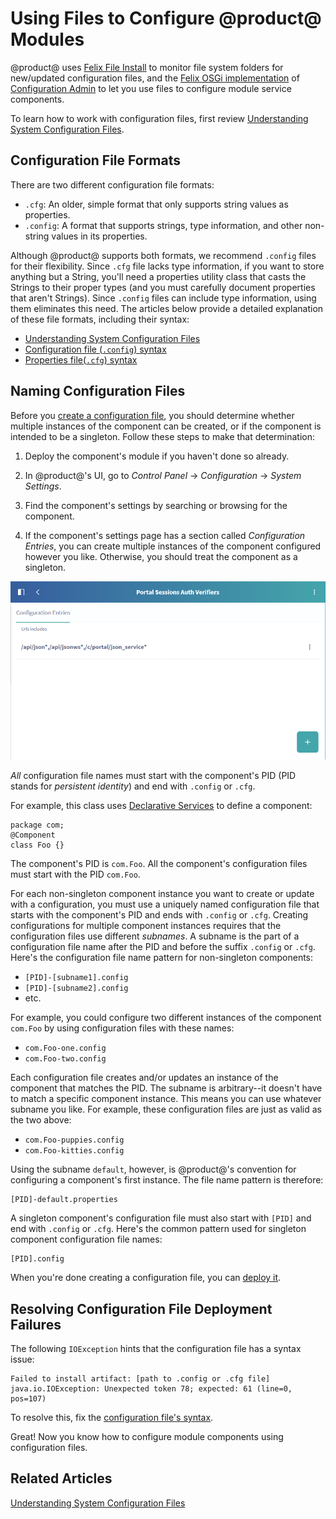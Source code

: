 # Using Files to Configure @product@ Modules [](id=using-files-to-configure-product-modules)

@product@ uses 
[Felix File Install](http://felix.apache.org/documentation/subprojects/apache-felix-file-install.html)
to monitor file system folders for new/updated configuration files, and the
[Felix OSGi implementation](http://felix.apache.org/)
of
[Configuration Admin](http://felix.apache.org/documentation/subprojects/apache-felix-config-admin.html)
to let you use files to configure module service components. 

To learn how to work with configuration files, first review 
[Understanding System Configuration Files](/discover/portal/-/knowledge_base/7-0/understanding-system-configuration-files). 

## Configuration File Formats [](id=configuration-file-formats)

There are two different configuration file formats: 

-   `.cfg`: An older, simple format that only supports string values as 
    properties. 
-   `.config`: A format that supports strings, type information, and other
    non-string values in its properties. 

Although @product@ supports both formats, we recommend `.config` files 
for their flexibility. Since `.cfg` file lacks type information, if you want to
store anything but a String, you'll need a properties utility class that casts
the Strings to their proper types (and you must carefully document properties
that aren't Strings). Since `.config` files can include type information, using
them eliminates this need. The articles below provide a detailed explanation of
these file formats, including their syntax: 

-   [Understanding System Configuration Files](/discover/portal/-/knowledge_base/7-0/understanding-system-configuration-files)
-   [Configuration file (`.config`) syntax](https://sling.apache.org/documentation/bundles/configuration-installer-factory.html#configuration-files-config)
-   [Properties file(`.cfg`) syntax](https://sling.apache.org/documentation/bundles/configuration-installer-factory.html#property-files-cfg)

## Naming Configuration Files [](id=naming-configuration-files)

Before you
[create a configuration file](/discover/portal/-/knowledge_base/7-0/understanding-system-configuration-files#creating-and-deploying-a-configuration-file),
you should determine whether multiple instances of the component can be created, 
or if the component is intended to be a singleton. Follow these steps to make 
that determination:

1.  Deploy the component's module if you haven't done so already. 

2.  In @product@'s UI, go to *Control Panel* &rarr; *Configuration* &rarr; 
    *System Settings*. 

3.  Find the component's settings by searching or browsing for the component. 

4.  If the component's settings page has a section called *Configuration 
    Entries*, you can create multiple instances of the component configured 
    however you like. Otherwise, you should treat the component as a singleton. 

![Figure 1: You can create multiple instances of components whose System Settings page has a *Configuration Entries* section.](../../images/system-settings-page-lists-configuration-entries.png)

*All* configuration file names must start with the component's PID (PID stands
for *persistent identity*) and end with `.config` or `.cfg`. 

For example, this class uses 
[Declarative Services](/develop/tutorials/-/knowledge_base/7-0/osgi-and-modularity-for-liferay-6-developers#osgi-services-and-dependency-injection-with-declarative-services) 
to define a component:

    package com;
    @Component
    class Foo {}

The component's PID is `com.Foo`. All the component's configuration files must
start with the PID `com.Foo`. 

For each non-singleton component instance you want to create or update with a
configuration, you must use a uniquely named configuration file that starts with
the component's PID and ends with `.config` or `.cfg`. Creating configurations 
for multiple component instances requires that the configuration files use 
different *subnames*. A subname is the part of a configuration file name after 
the PID and before the suffix `.config` or `.cfg`. Here's the configuration file 
name pattern for non-singleton components: 

-   `[PID]-[subname1].config`
-   `[PID]-[subname2].config`
-   etc. 

For example, you could configure two different instances of the component 
`com.Foo` by using configuration files with these names: 

-   `com.Foo-one.config`
-   `com.Foo-two.config`

Each configuration file creates and/or updates an instance of the component 
that matches the PID. The subname is arbitrary--it doesn't have to match a 
specific component instance. This means you can use whatever subname you like. 
For example, these configuration files are just as valid as the two above: 

-   `com.Foo-puppies.config`
-   `com.Foo-kitties.config`

Using the subname `default`, however, is @product@'s convention for configuring 
a component's first instance. The file name pattern is therefore: 

    [PID]-default.properties

A singleton component's configuration file must also start with `[PID]` and end
with `.config` or `.cfg`. Here's the common pattern used for singleton component 
configuration file names: 

    [PID].config

When you're done creating a configuration file, you can
[deploy it](/discover/portal/-/knowledge_base/7-0/understanding-system-configuration-files#deploying-a-configuration-file). 

## Resolving Configuration File Deployment Failures [](id=resolving-configuration-file-deployment-failures)

The following `IOException` hints that the configuration file has a syntax
issue: 

    Failed to install artifact: [path to .config or .cfg file]
    java.io.IOException: Unexpected token 78; expected: 61 (line=0, pos=107)

To resolve this, fix the 
[configuration file's syntax](/develop/tutorials/-/knowledge_base/7-0/using-files-to-configure-liferay-portal-modules#configuration-file-formats). 

Great! Now you know how to configure module components using configuration 
files. 

## Related Articles [](id=related-articles)

[Understanding System Configuration Files](/discover/portal/-/knowledge_base/7-0/understanding-system-configuration-files)
